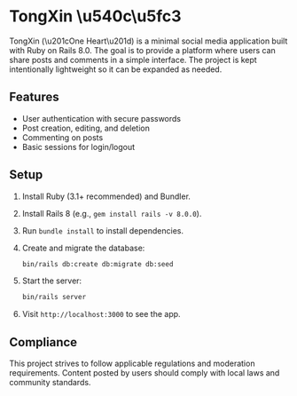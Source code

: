 # TongXin \u540c\u5fc3

TongXin (\u201cOne Heart\u201d) is a minimal social media application built with Ruby on Rails 8.0. The goal is to provide a platform where users can share posts and comments in a simple interface. The project is kept intentionally lightweight so it can be expanded as needed.

## Features

- User authentication with secure passwords
- Post creation, editing, and deletion
- Commenting on posts
- Basic sessions for login/logout

## Setup

1. Install Ruby (3.1+ recommended) and Bundler.
2. Install Rails 8 (e.g., `gem install rails -v 8.0.0`).
3. Run `bundle install` to install dependencies.
4. Create and migrate the database:

   ```bash
   bin/rails db:create db:migrate db:seed
   ```
5. Start the server:

   ```bash
   bin/rails server
   ```
6. Visit `http://localhost:3000` to see the app.

## Compliance

This project strives to follow applicable regulations and moderation requirements. Content posted by users should comply with local laws and community standards.

